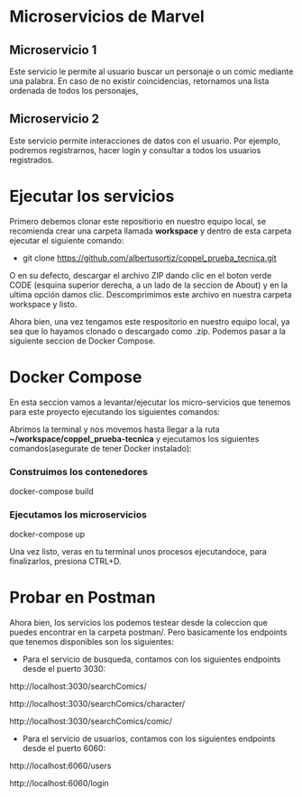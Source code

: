# Microservicios de Marvel

## Microservicio 1

Este servicio le permite al usuario buscar un personaje o un comic mediante una palabra. En caso de no existir coincidencias, retornamos una lista ordenada de todos los personajes,

## Microservicio 2

Este servicio permite interacciones de datos con el usuario. Por ejemplo, podremos registrarnos, hacer login y consultar a todos los usuarios registrados.

# Ejecutar los servicios

Primero debemos clonar este repositiorio en nuestro equipo local, se recomienda crear una carpeta llamada **workspace** y dentro de esta carpeta ejecutar el siguiente comando:

- git clone https://github.com/albertusortiz/coppel_prueba_tecnica.git

O en su defecto, descargar el archivo ZIP dando clic en el boton verde CODE (esquina superior derecha, a un lado de la seccion de About) y en la ultima opción damos clic. Descomprimimos este archivo en nuestra carpeta workspace y listo.

Ahora bien, una vez tengamos este respositorio en nuestro equipo local, ya sea que lo hayamos clonado o descargado como .zip. Podemos pasar a la siguiente seccion de Docker Compose.

# Docker Compose

En esta seccion vamos a levantar/ejecutar los micro-servicios que tenemos para este proyecto ejecutando los siguientes comandos:

Abrimos la terminal y nos movemos hasta llegar a la ruta **~/workspace/coppel_prueba-tecnica** y ejecutamos los siguientes comandos(asegurate de tener Docker instalado):

### Construimos los contenedores

docker-compose build

### Ejecutamos los microservicios

docker-compose up

Una vez listo, veras en tu terminal unos procesos ejecutandoce, para finalizarlos, presiona CTRL+D.

# Probar en Postman

Ahora bien, los servicios los podemos testear desde la coleccion que puedes encontrar en la carpeta postman/. Pero basicamente los endpoints que tenemos disponibles son los siguientes:

- Para el servicio de busqueda, contamos con los siguientes endpoints desde el puerto 3030:

http://localhost:3030/searchComics/<search>

http://localhost:3030/searchComics/character/<search>

http://localhost:3030/searchComics/comic/<search>

- Para el servicio de usuarios, contamos con los siguientes endpoints desde el puerto 6060:

http://localhost:6060/users

http://localhost:6060/login
